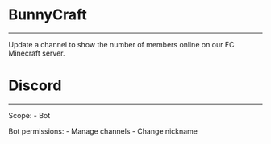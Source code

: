 # BunnyCraft
------------
Update a channel to show the number of members online on our FC Minecraft server.


# Discord
---------

Scope:
	- Bot

Bot permissions:
	- Manage channels
	- Change nickname